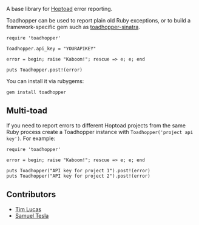 A base library for [Hoptoad](http://www.hoptoadapp.com/) error reporting.

Toadhopper can be used to report plain old Ruby exceptions, or to build a framework-specific gem such as [toadhopper-sinatra](http://github.com/toolmantim/toadhopper-sinatra).

    require 'toadhopper'

    Toadhopper.api_key = "YOURAPIKEY"

    error = begin; raise "Kaboom!"; rescue => e; e; end

    puts Toadhopper.post!(error)

You can install it via rubygems:

    gem install toadhopper

## Multi-toad

If you need to report errors to different Hoptoad projects from the same Ruby process create a Toadhopper instance with `Toadhopper('project api key')`. For example: 

    require 'toadhopper'

    error = begin; raise "Kaboom!"; rescue => e; e; end

    puts Toadhopper("API key for project 1").post!(error)
    puts Toadhopper("API key for project 2").post!(error)

## Contributors

* [Tim Lucas](http://github.com/toolmantim)
* [Samuel Tesla](http://github.com/stesla)

